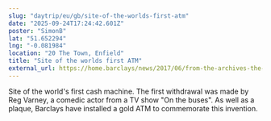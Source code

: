 ```yaml
---
slug: "daytrip/eu/gb/site-of-the-worlds-first-atm"
date: "2025-09-24T17:24:42.601Z"
poster: "SimonB"
lat: "51.652294"
lng: "-0.081984"
location: "20 The Town, Enfield"
title: "Site of the worlds first ATM"
external_url: https://home.barclays/news/2017/06/from-the-archives-the-atm-is-50/
---
```

Site of the world's first cash machine. The first withdrawal was made by Reg Varney, a comedic actor from a TV show "On the buses".
As well as a plaque, Barclays have installed a gold ATM to commemorate this invention.